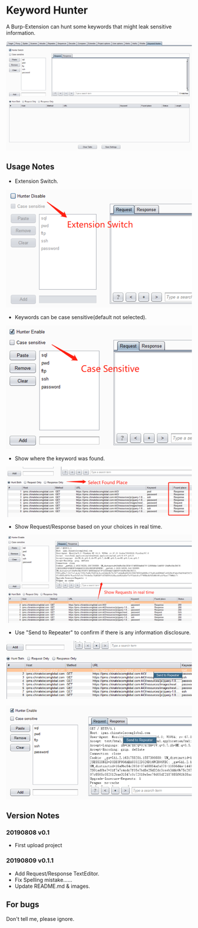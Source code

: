 # Keyword Hunter
A Burp-Extension can hunt some keywords that might leak sensitive information.

![mainTab](/images/maintab.png)

## Usage Notes

* Extension Switch.

![Switch](/images/Switch.png)

* Keywords can be case sensitive(default not selected).

![Sensitive](/images/Sensitive.png)

* Show where the keyword was found.

![foundPlace](/images/foundPlace.png)

* Show Request/Response based on your choices in real time.

![messageInfo](/images/messageInfo.png)

* Use "Send to Repeater" to confirm if there is any information disclosure.

![SendtoRepeater](/images/SendtoRepeater1.png)

![SendtoRepeater](/images/SendtoRepeater2.png)

## Version Notes

### 20190808 v0.1
* First upload project

### 20190809 v0.1.1
* Add Request/Response TextEditor.
* Fix Spelling mistake......
* Update README.md & images.

## For bugs

Don't tell me, please ignore.
